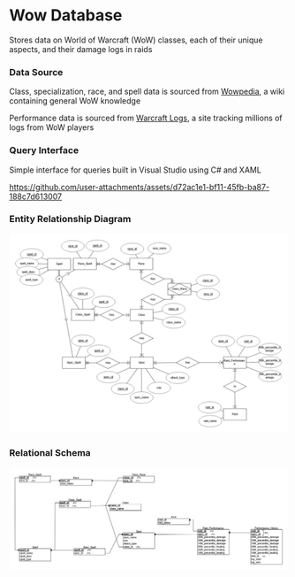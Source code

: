 # Wow Database
Stores data on World of Warcraft (WoW) classes, each of their unique aspects, and their damage logs in raids

### Data Source
Class, specialization, race, and spell data is sourced from [Wowpedia](https://wowpedia.fandom.com), a wiki containing general WoW knowledge

Performance data is sourced from [Warcraft Logs](https://www.warcraftlogs.com), a site tracking millions of logs from WoW players

### Query Interface
Simple interface for queries built in Visual Studio using C# and XAML

https://github.com/user-attachments/assets/d72ac1e1-bf11-45fb-ba87-188c7d613007

### Entity Relationship Diagram
![](src/erd.png)

### Relational Schema
![](src/relational_schema.png)
